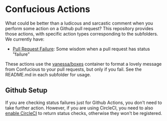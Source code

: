 # Confucious Actions

What could be better than a ludicous and sarcastic comment when you perform
some action on a Github pull request? This repository provides those actions,
with specific action types corresponding to the subfolders. We currently have:

 - [Pull Request Failure](pull_request_fail): Some wisdom when a pull request has status "failure"

These actions use the 
[vanessa/boxes](https://www.github.com/vsoch/boxes) container to format
a lovely message from Confucious to your pull requests, but only if you fail.
See the README.md in each subfolder for usage.

## Github Setup
If you are checking status failures just for Github Actions, you don't need
to take further action. However, if you are using CircleCI, you need
to also [enable CircleCI](https://circleci.com/blog/see-the-status-of-your-circleci-workflows-in-github/)
to return status checks, otherwise they won't be registered.
